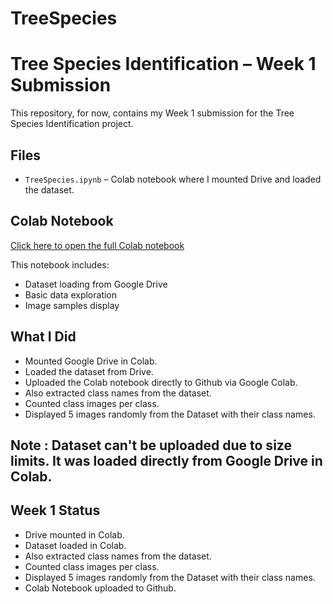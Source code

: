 # TreeSpecies

# Tree Species Identification – Week 1 Submission

This repository, for now, contains my Week 1 submission for the Tree Species Identification project.

## Files
- `TreeSpecies.ipynb` – Colab notebook where I mounted Drive and loaded the dataset.

## Colab Notebook
[Click here to open the full Colab notebook](https://colab.research.google.com/drive/1my9sBm2JNZN3LEpeGDSA70kycbZUNTSU?usp=sharing)

This notebook includes:
- Dataset loading from Google Drive   
- Basic data exploration  
- Image samples display 


## What I Did
- Mounted Google Drive in Colab. 
- Loaded the dataset from Drive.
- Uploaded the Colab notebook directly to Github via Google Colab.
- Also extracted class names from the dataset.
- Counted class images per class.
- Displayed 5 images randomly from the Dataset with their class names.

## Note : Dataset can't be uploaded due to size limits. It was loaded directly from Google Drive in Colab.

## Week 1 Status
- Drive mounted in Colab.
- Dataset loaded in Colab.
- Also extracted class names from the dataset.
- Counted class images per class.
- Displayed 5 images randomly from the Dataset with their class names.
- Colab Notebook uploaded to Github.
